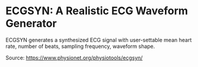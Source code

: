 # ECGSYN: A Realistic ECG Waveform Generator
ECGSYN generates a synthesized ECG signal with user-settable mean heart rate,
number of beats, sampling frequency, waveform shape.

Source: https://www.physionet.org/physiotools/ecgsyn/
